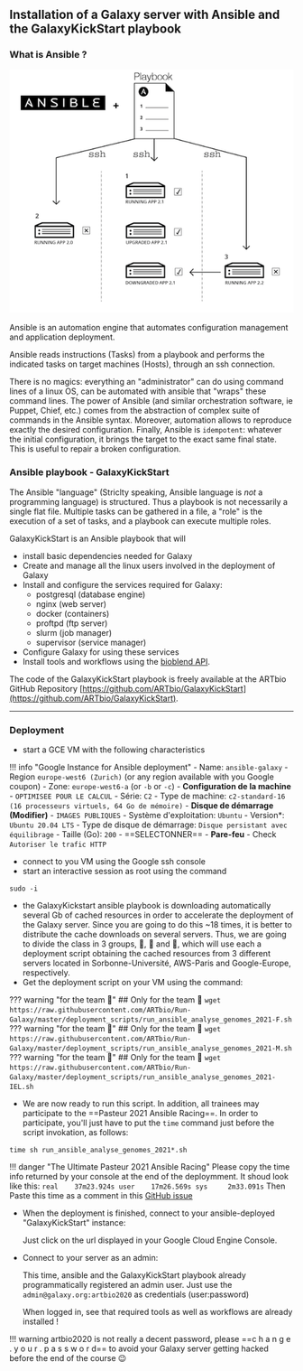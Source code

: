 ## Installation of a Galaxy server with Ansible and the GalaxyKickStart playbook

### What is Ansible ?

![Ansible](images/ansible.png)

Ansible is an automation engine that automates configuration management and application
deployment.

Ansible reads instructions (Tasks) from a playbook and performs the indicated tasks on
target machines (Hosts), through an ssh connection.

There is no magics: everything an "administrator" can do using command lines of a linux OS,
can be automated with ansible that "wraps" these command lines.
The power of Ansible (and similar orchestration software, ie Puppet, Chief, etc.) comes
from the abstraction of complex suite of commands in the Ansible syntax.
Moreover, automation allows to reproduce exactly the desired configuration.
Finally, Ansible is `idempotent`: whatever the initial configuration, it brings the target
to the exact same final state. This is useful to repair a broken configuration.

### Ansible playbook - GalaxyKickStart

The Ansible "language" (Striclty speaking, Ansible language is *not* a programming language)
is structured. Thus a playbook is not necessarily a single flat file. Multiple tasks can be gathered in a file, a "role" is the execution of a set of tasks, and a playbook can execute multiple roles.
 
GalaxyKickStart is an Ansible playbook that will

- install basic dependencies needed for Galaxy
- Create and manage all the linux users involved in the deployment of Galaxy
- Install and configure the services required for Galaxy:
    - postgresql (database engine)
    - nginx (web server)
    - docker (containers)
    - proftpd (ftp server)
    - slurm (job manager)
    - supervisor (service manager)
- Configure Galaxy for using these services
- Install tools and workflows using the [bioblend API](https://github.com/galaxyproject/bioblend).

The code of the GalaxyKickStart playbook is freely available at the ARTbio GitHub
Repository [https://github.com/ARTbio/GalaxyKickStart](https://github.com/ARTbio/GalaxyKickStart).

----
### Deployment

- start a GCE VM with the following characteristics

!!! info "Google Instance for Ansible deployment"
    - Name: `ansible-galaxy`
    - Region `europe-west6 (Zurich)` (or any region available with you Google coupon)
    - Zone: `europe-west6-a` (or `-b` or `-c`)
    - **Configuration de la machine**
        - `OPTIMISEE POUR LE CALCUL`
        - Série: `C2`
        - Type de machine: `c2-standard-16 (16 processeurs virtuels, 64 Go de mémoire)`
    - **Disque de démarrage (Modifier)**
        - `IMAGES PUBLIQUES`
        - Système d'exploitation: `Ubuntu`
        - Version*: `Ubuntu 20.04 LTS`
        - Type de disque de démarrage: `Disque persistant avec équilibrage`
        - Taille (Go): `200`
        - ==SELECTONNER==
    - **Pare-feu**
        - Check `Autoriser le trafic HTTP`

- connect to you VM using the Google ssh console
- start an interactive session as root using the command
```
sudo -i
```
- the GalaxyKickstart ansible playbook is downloading automatically several Gb of
  cached resources in order to accelerate the deployment of the Galaxy server. Since you
  are going to do this ~18 times, it is better to distribute the cache downloads on several
  servers. Thus, we are going to divide the class in 3 groups, :doughnut:, :ice_cream: and
  :candy:, which will use each a deployment script obtaining the cached resources from 3
  different servers located in Sorbonne-Université, AWS-Paris and Google-Europe,
  respectively. 
- Get the deployment script on your VM using the command:

??? warning "for the team :doughnut:"
    ## Only for the team :doughnut:
    ```
    wget https://raw.githubusercontent.com/ARTbio/Run-Galaxy/master/deployment_scripts/run_ansible_analyse_genomes_2021-F.sh
    ```
??? warning "for the team :ice_cream:"
    ## Only for the team :ice_cream:
    ```
    wget https://raw.githubusercontent.com/ARTbio/Run-Galaxy/master/deployment_scripts/run_ansible_analyse_genomes_2021-M.sh
    ```
??? warning "for the team :candy:"
    ## Only for the team :candy:
    ```
    wget https://raw.githubusercontent.com/ARTbio/Run-Galaxy/master/deployment_scripts/run_ansible_analyse_genomes_2021-IEL.sh
    ```

- We are now ready to run this script. In addition, all trainees may participate to the ==Pasteur 2021
Ansible Racing==.
In order to participate, you'll just have to put the `time` command just before the script invokation, as follows:

```
time sh run_ansible_analyse_genomes_2021*.sh
```

!!! danger "The Ultimate Pasteur 2021 Ansible Racing"
    Please copy the time info returned by your console at the end of the deploymment.
    It shoud look like this:
    ```
    real    37m23.924s
    user    17m26.569s
    sys     2m33.091s
    ```
    Then Paste this time as a comment in this [GitHub issue](https://github.com/ARTbio/Run-Galaxy/issues/30)

- When the deployment is finished, connect to your ansible-deployed "GalaxyKickStart" instance:
    
    Just click on the url displayed in your Google Cloud Engine Console.
    
- Connect to your server as an admin:

    This time, ansible and the GalaxyKickStart playbook already programmatically registered
    an admin user. Just use the `admin@galaxy.org:artbio2020` as credentials (user:password)
    
    When logged in, see that required tools as well as workflows are already installed !

!!! warning
    artbio2020 is not really a decent password,
    please ==c h a n g e  .  y o u r  .  p a s s w o r d==
    to avoid your Galaxy server getting hacked before the end of the course 😉
